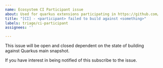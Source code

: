 ```yaml
---
name: Ecosystem CI Participant issue
about: Used for quarkus extensions participating in https://github.com/quarkusio/quarkus-ecosystem-ci
title: "[CI] - <participant> failed to build against <something>"
labels: triage/ci-participant
assignees: ''

---
```


This issue will be open and closed dependent on the state of <participant repo url> building against Quarkus main snapshot.

If you have interest in being notified of this subscribe to the issue.
